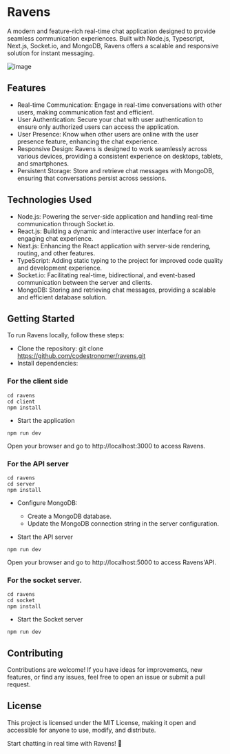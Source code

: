 # Ravens
A  modern and feature-rich real-time chat application designed to provide seamless communication experiences. Built with Node.js, Typescript, Next.js, Socket.io, and MongoDB, Ravens offers a scalable and responsive solution for instant messaging.

![image](https://github.com/Codestronomer/Ravens/assets/56360107/c48a4749-ce70-4fa4-a2b1-c4db21861e7d)

## Features
- Real-time Communication: Engage in real-time conversations with other users, making communication fast and efficient.
- User Authentication: Secure your chat with user authentication to ensure only authorized users can access the application.
- User Presence: Know when other users are online with the user presence feature, enhancing the chat experience.
- Responsive Design: Ravens is designed to work seamlessly across various devices, providing a consistent experience on desktops, tablets, and smartphones.
- Persistent Storage: Store and retrieve chat messages with MongoDB, ensuring that conversations persist across sessions.

## Technologies Used
- Node.js: Powering the server-side application and handling real-time communication through Socket.io.
- React.js: Building a dynamic and interactive user interface for an engaging chat experience.
- Next.js: Enhancing the React application with server-side rendering, routing, and other features.
- TypeScript: Adding static typing to the project for improved code quality and development experience.
- Socket.io: Facilitating real-time, bidirectional, and event-based communication between the server and clients.
- MongoDB: Storing and retrieving chat messages, providing a scalable and efficient database solution.

## Getting Started
To run Ravens locally, follow these steps:

- Clone the repository: git clone https://github.com/codestronomer/ravens.git
- Install dependencies:

### For the client side
```
cd ravens
cd client
npm install
```
- Start the application
```
npm run dev
```
Open your browser and go to http://localhost:3000 to access Ravens.

### For the API server
```
cd ravens
cd server
npm install
```
- Configure MongoDB:
  - Create a MongoDB database.
  - Update the MongoDB connection string in the server configuration.

- Start the API server
```
npm run dev
```
Open your browser and go to http://localhost:5000 to access Ravens'API.

### For the socket server.
```
cd ravens
cd socket
npm install
```
- Start the Socket server
```
npm run dev
```

## Contributing
Contributions are welcome! If you have ideas for improvements, new features, or find any issues, feel free to open an issue or submit a pull request.

## License
This project is licensed under the MIT License, making it open and accessible for anyone to use, modify, and distribute.

Start chatting in real time with Ravens! 🚀





